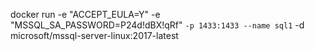 ﻿docker run -e "ACCEPT_EULA=Y" -e "MSSQL_SA_PASSWORD=P24d!dBX!qRf" `
   -p 1433:1433 --name sql1 `
   -d microsoft/mssql-server-linux:2017-latest